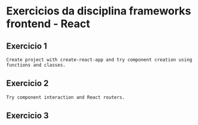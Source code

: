 # Exercicios da disciplina frameworks frontend - React

## Exercicio 1
	Create project with create-react-app and try component creation using functions and classes.
	
## Exercicio 2
	Try component interaction and React routers.

## Exercicio 3
	